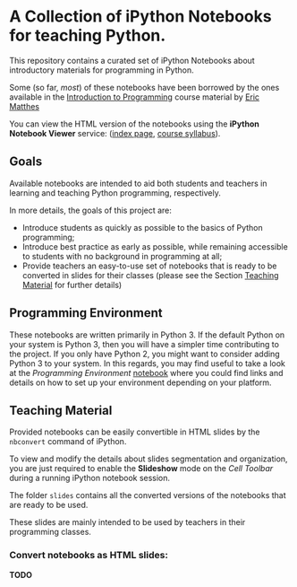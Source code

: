 # A Collection of iPython Notebooks for teaching Python.

This repository contains a curated set of iPython Notebooks about
introductory materials for programming in Python.

Some (so far, *most*) of these notebooks have been borrowed by the
ones available in the [Introduction to Programming](http://www.introtopython.org) 
course material by [Eric Matthes](mailto:ehmatthes@gmail.com)

You can view the HTML version of the notebooks using the **iPython Notebook Viewer** service:
([index page](), 
[course syllabus]()). 

## Goals ##

Available notebooks are intended to aid both students and teachers in learning and teaching 
Python programming, respectively. 

In more details, the goals of this project are:

- Introduce students as quickly as possible to the basics of Python programming;
- Introduce best practice as early as possible, while remaining accessible to students with no background in programming at all;
- Provide teachers an easy-to-use set of notebooks that is ready to be converted in slides for their classes 
  (please see the Section [Teaching Material](#slides) for further details)

## Programming Environment

These notebooks are written primarily in Python 3. 
If the default Python on your system is Python 3, then you will have a simpler time contributing to the project. 
If you only have Python 2, you might want to consider adding Python 3 to your system. 
In this regards, you may find useful to take a look at the *Programming Environment* [notebook]() where you 
could find links and details on how to set up your environment depending on your platform.

## <a name="slides"></a>Teaching Material ##

Provided notebooks can be easily convertible in HTML slides by the `nbconvert` command of iPython.

To view and modify the details about slides segmentation and organization, you are just required to 
enable the **Slideshow** mode on the *Cell Toolbar* during a running iPython notebook session.

The folder `slides` contains all the converted versions of the notebooks that are ready to be used.

These slides are mainly intended to be used by teachers in their programming classes.

### Convert notebooks as HTML slides: 

**TODO**